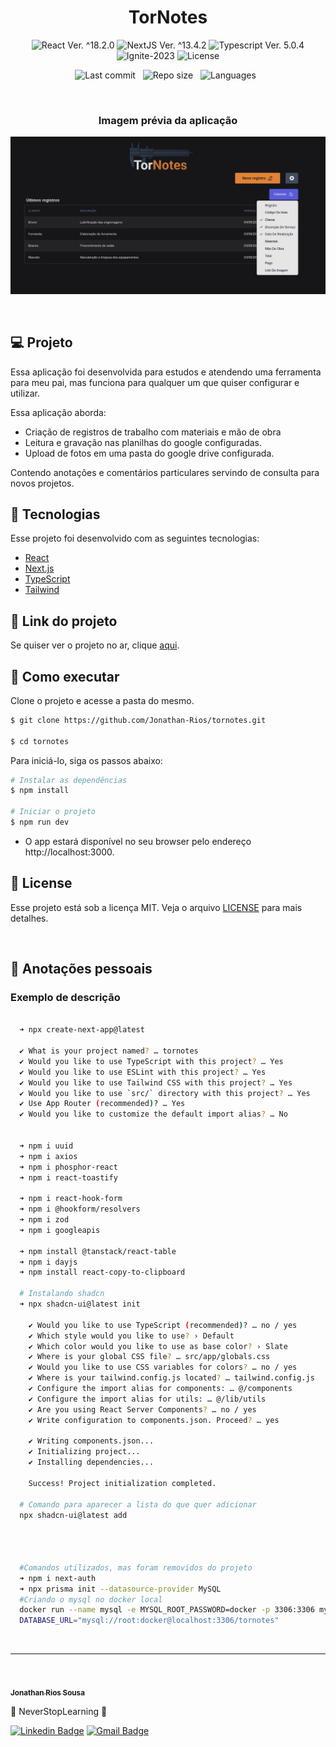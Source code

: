<h1 align="center">TorNotes</h1>

<p align="center">
  <img 
    src="https://img.shields.io/badge/React-%5E18.2.6-blue" 
    alt="React Ver. ^18.2.0"
  />
   <img 
    src="https://img.shields.io/badge/NextJS-%5E13.4.2-black" 
    alt="NextJS Ver. ^13.4.2"
  />
  <img 
    src="https://img.shields.io/badge/Typescript-%5E5.0.4-blue"
    alt="Typescript Ver. 5.0.4" 
  />
  <img
    src="https://img.shields.io/badge/Ignite-2023-green" 
    alt="Ignite-2023"
  />
  <img 
    alt="License"
    src="https://img.shields.io/static/v1?label=license&message=MIT&color=E51C44&labelColor=0A1033"
  />
</p>

<div align="center">

  ![Last commit](https://img.shields.io/github/last-commit/Jonathan-Rios/tornotes?color=4DA1CD 'Last commit') &nbsp;
  ![Repo size](https://img.shields.io/github/repo-size/Jonathan-Rios/tornotes?color=4DA1CD 'Repo size') &nbsp;
  ![Languages](https://img.shields.io/github/languages/count/Jonathan-Rios/tornotes?color=4DA1CD 'Languages') &nbsp;
  
</div>

<br>

<h3 align="center">Imagem prévia da aplicação</h3>

![cover](.github/project-preview.png?style=flat)

<br>

## 💻 Projeto
Essa aplicação foi desenvolvida para estudos e atendendo uma ferramenta para meu pai, mas funciona para qualquer um que quiser configurar e utilizar.

Essa aplicação aborda: 
-  Criação de registros de trabalho com materiais e mão de obra
-  Leitura e gravação nas planilhas do google configuradas.
-  Upload de fotos em uma pasta do google drive configurada.

Contendo anotações e comentários particulares servindo de consulta para novos projetos.

## 🧪 Tecnologias

Esse projeto foi desenvolvido com as seguintes tecnologias:

- [React](https://reactjs.org)
- [Next.js](https://nextjs.org/)
- [TypeScript](https://www.typescriptlang.org/)
- [Tailwind](https://tailwindcss.com/)


## 🔗 Link do projeto
Se quiser ver o projeto no ar, clique [aqui](https://tornotes.vercel.app).

## 🚀 Como executar

Clone o projeto e acesse a pasta do mesmo.

```bash
$ git clone https://github.com/Jonathan-Rios/tornotes.git

$ cd tornotes
```

Para iniciá-lo, siga os passos abaixo:
```bash
# Instalar as dependências
$ npm install

# Iniciar o projeto
$ npm run dev
```
- O app estará disponível no seu browser pelo endereço http://localhost:3000.
 

## 📝 License

Esse projeto está sob a licença MIT. Veja o arquivo [LICENSE](./LICENSE.md) para mais detalhes.

<br />


## 📓 Anotações pessoais

<h3>Exemplo de descrição </h3>

```bash
 
  ➜ npx create-next-app@latest       

  ✔ What is your project named? … tornotes
  ✔ Would you like to use TypeScript with this project? … Yes
  ✔ Would you like to use ESLint with this project? … Yes
  ✔ Would you like to use Tailwind CSS with this project? … Yes
  ✔ Would you like to use `src/` directory with this project? … Yes
  ✔ Use App Router (recommended)? … Yes
  ✔ Would you like to customize the default import alias? … No


  ➜ npm i uuid
  ➜ npm i axios
  ➜ npm i phosphor-react
  ➜ npm i react-toastify
￼
  ➜ npm i react-hook-form 
  ➜ npm i @hookform/resolvers 
  ➜ npm i zod
  ➜ npm i googleapis 
  
  ➜ npm install @tanstack/react-table
  ➜ npm i dayjs
  ➜ npm install react-copy-to-clipboard

  # Instalando shadcn
  ➜ npx shadcn-ui@latest init
  ￼
    ✔ Would you like to use TypeScript (recommended)? … no / yes
    ✔ Which style would you like to use? › Default
    ✔ Which color would you like to use as base color? › Slate
    ✔ Where is your global CSS file? … src/app/globals.css
    ✔ Would you like to use CSS variables for colors? … no / yes
    ✔ Where is your tailwind.config.js located? … tailwind.config.js
    ✔ Configure the import alias for components: … @/components
    ✔ Configure the import alias for utils: … @/lib/utils
    ✔ Are you using React Server Components? … no / yes
    ✔ Write configuration to components.json. Proceed? … yes

    ✔ Writing components.json...
    ✔ Initializing project...
    ✔ Installing dependencies...

    Success! Project initialization completed.

  # Comando para aparecer a lista do que quer adicionar
  npx shadcn-ui@latest add




  #Comandos utilizados, mas foram removidos do projeto
  ➜ npm i next-auth
  ➜ npx prisma init --datasource-provider MySQL
  #Criando o mysql no docker local 
  docker run --name mysql -e MYSQL_ROOT_PASSWORD=docker -p 3306:3306 mysql:latest
  DATABASE_URL="mysql://root:docker@localhost:3306/tornotes"
```


<br />

---
<br />

<a href="https://github.com/Jonathan-Rios">
 <img src="https://github.com/Jonathan-Rios.png" width="100px;" alt="" style="border-radius:50%" />
 <br />
 <sub><b>Jonathan Rios Sousa</b></sub></a>

💠 NeverStopLearning 💠
 

[![Linkedin Badge](https://img.shields.io/badge/-Jonathan-blue?style=flat-square&logo=Linkedin&logoColor=white&link=https://www.linkedin.com/in/jonathan-rios-sousa-19b3431b6/)](https://www.linkedin.com/in/jonathan-rios-sousa-19b3431b6/) 
[![Gmail Badge](https://img.shields.io/badge/-jonathan.riosousa@gmail.com-c14438?style=flat-square&logo=Gmail&logoColor=white&link=mailto:jonathan.riosousa@gmail.com)](mailto:jonathan.riosousa@gmail.com)